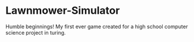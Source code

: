 # Lawnmower-Simulator
Humble beginnings! My first ever game created for a high school computer science project in turing. 
